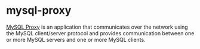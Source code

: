 mysql-proxy
===========

[MySQL Proxy][1] is an application that communicates over the network using the
MySQL client/server protocol and provides communication between one or more
MySQL servers and one or more MySQL clients.

[1]: https://github.com/mysql/mysql-proxy
